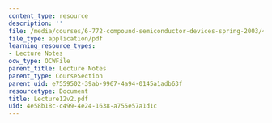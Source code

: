 ```yaml
---
content_type: resource
description: ''
file: /media/courses/6-772-compound-semiconductor-devices-spring-2003/4e58b18cc4994e241638a755e57a1d1c_Lecture12v2.pdf
file_type: application/pdf
learning_resource_types:
- Lecture Notes
ocw_type: OCWFile
parent_title: Lecture Notes
parent_type: CourseSection
parent_uid: e7559502-39ab-9967-4a94-0145a1adb63f
resourcetype: Document
title: Lecture12v2.pdf
uid: 4e58b18c-c499-4e24-1638-a755e57a1d1c
---
```

